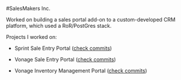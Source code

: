 #SalesMakers Inc. 

Worked on building a sales portal add-on to a custom-developed CRM platform, which used a RoR/PostGres stack.

Projects I worked on:

* Sprint Sale Entry Portal ([check commits](https://github.com/Peterortiz82/salesmakers/commits/sprint_sale_entry))

* Vonage Sale Entry Portal ([check commits](https://github.com/Peterortiz82/salesmakers/commits/vonage_sale_entry))

* Vonage Inventory Management Portal ([check commits](https://github.com/Peterortiz82/salesmakers/commits/Vonage_inventory_receiving))


